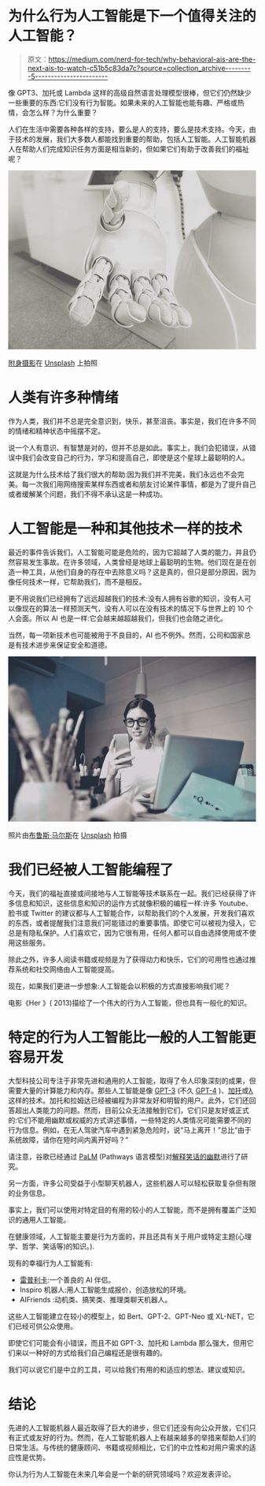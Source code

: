 # 为什么行为人工智能是下一个值得关注的人工智能？

> 原文：<https://medium.com/nerd-for-tech/why-behavioral-ais-are-the-next-ais-to-watch-c51b5c83da7c?source=collection_archive---------5----------------------->

像 GPT3、加托或 Lambda 这样的高级自然语言处理模型很棒，但它们仍然缺少一些重要的东西:它们没有行为智能。如果未来的人工智能也能有趣、严格或热情，会怎么样？为什么重要？

人们在生活中需要各种各样的支持，要么是人的支持，要么是技术支持。今天，由于技术的发展，我们大多数人都能找到重要的帮助，包括人工智能。人工智能机器人在帮助人们完成知识任务方面是相当新的，但如果它们有助于改善我们的福祉呢？

![](img/026fa4f6d042b4ed4ff522dcc481dab8.png)

[附身摄影](https://unsplash.com/@possessedphotography?utm_source=medium&utm_medium=referral)在 [Unsplash](https://unsplash.com?utm_source=medium&utm_medium=referral) 上拍照

# 人类有许多种情绪

作为人类，我们并不总是完全意识到，快乐，甚至沮丧。事实是，我们在许多不同的情绪和精神状态中摇摆不定。

说一个人有意识、有智慧是对的，但并不总是如此。事实上，我们会犯错误，从错误中我们会改变自己的行为，学习和提高自己，即使是这个星球上最聪明的人。

这就是为什么技术给了我们很大的帮助:因为我们并不完美，我们永远也不会完美。每一次我们用网络搜索某样东西或者和朋友讨论某件事情，都是为了提升自己或者缓解某个问题，我们不得不承认这是一种成功。

# 人工智能是一种和其他技术一样的技术

最近的事件告诉我们，人工智能可能是危险的，因为它超越了人类的能力，并且仍然容易发生事故。在许多领域，人类曾经是地球上最聪明的生物。他们现在是在创造一种工具，从他们自身的存在中去除意义吗？这是真的，但只是部分原因，因为像任何技术一样，它帮助我们，而不是相反。

更不用说我们已经拥有了远远超越我们的技术:没有人拥有谷歌的知识，没有人可以像现在的算法一样预测天气，没有人可以在没有技术的情况下与世界上的 10 个人会面。所以 AI 也是一样:它会越来越超越我们，但我们也会随之进化。

当然，每一项新技术也可能被用于不良目的，AI 也不例外。然而，公司和国家总是有技术进步来保证安全和道德。

![](img/624360672e6250d58b05fb3dca00805a.png)

照片由[布鲁斯·马尔斯](https://unsplash.com/@brucemars?utm_source=medium&utm_medium=referral)在 [Unsplash](https://unsplash.com?utm_source=medium&utm_medium=referral) 拍摄

# 我们已经被人工智能编程了

今天，我们的福祉直接或间接地与人工智能等技术联系在一起。我们已经获得了许多信息和知识，这些信息和知识的运作方式就像积极的编程一样:许多 Youtube、脸书或 Twitter 的建议都与人工智能合作，以帮助我们的个人发展，开发我们喜欢的东西，或者提醒我们注意我们可能错过的重要事情。即使它可以被视为侵入，它总是有隐私保护。人们喜欢它，因为它很有用，任何人都可以自由选择使用或不使用这些服务。

除此之外，许多人阅读书籍或视频是为了获得动力和快乐，它们的可用性也通过推荐系统和社交网络由人工智能提高。

现在，如果我们更进一步想象:人工智能会以积极的方式直接影响我们呢？

电影《Her 》( 2013)描绘了一个伟大的行为人工智能，但也具有一般化的知识。

# 特定的行为人工智能比一般的人工智能更容易开发

大型科技公司专注于非常先进和通用的人工智能，取得了令人印象深刻的成果，但需要大量的计算能力和内存。那些人工智能是像 [GPT-3](https://openai.com/blog/customized-gpt-3/) (不久 [GPT-4](https://towardsdatascience.com/gpt-4-will-have-100-trillion-parameters-500x-the-size-of-gpt-3-582b98d82253) )、[加托](https://www.deepmind.com/publications/a-generalist-agent)或[λ](https://blog.google/technology/ai/lamda/)这样的技术。加托和拉姆达已经被编程为非常友好和明智的用户。此外，它们还回答超出人类能力的问题。然而，目前公众无法接触到它们，它们只是友好或正式的:它们不能用幽默或权威的方式讲述事情，一些特定的人类情况可能需要不同的行为信息。例如，在无人驾驶汽车中遇到紧急危险时，说“马上离开！”总比“由于系统故障，请你在短时间内离开好吗？”

请注意，谷歌已经通过 [PaLM](https://ai.googleblog.com/2022/04/pathways-language-model-palm-scaling-to.html) (Pathways 语言模型)对[解释笑话的幽默](https://thenextweb.com/news/google-palm-ai-sucks-at-telling-jokes-but-great-at-analyzing-them)进行了研究。

另一方面，许多公司受益于小型聊天机器人，这些机器人可以轻松获取复杂但有限的业务信息。

事实上，我们可以使用对特定目的有用的较小的人工智能，而不是拥有覆盖广泛知识的通用人工智能。

在健康领域，人工智能主要是行为方面的，并且还具有关于用户或特定主题(心理学、哲学、笑话等)的知识。).

现有的幸福行为人工智能有:

*   [雷普利卡](https://replika.com/):一个善良的 AI 伴侣。
*   Inspiro 机器人:用人工智能生成报价，创造放松的环境。
*   AIFriends :动机类、搞笑类、推理类聊天机器人。

这些人工智能建立在较小的模型上，如 Bert、GPT-2、GPT-Neo 或 XL-NET，它们已经可供公众使用。

即使它们可能会有小错误，而且不如 GPT-3、加托和 Lambda 那么强大，但用它们来以一种好的方式给我们自己编程还是很有趣的。

我们可以说它们是中立的工具，可以给我们有用的和适应的想法、建议或知识。

# 结论

先进的人工智能机器人最近取得了巨大的进步，但它们还没有向公众开放，它们只有正式或友好的行为。然而，在人工智能机器人上有越来越多的举措来帮助人们的日常生活。与传统的健康顾问、书籍或视频相比，它们的中立性和对用户需求的适应性是优势。

你认为行为人工智能在未来几年会是一个新的研究领域吗？欢迎发表评论。